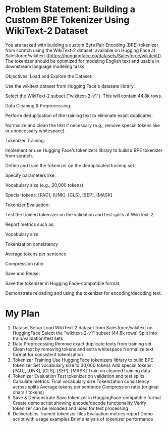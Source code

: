 # Problem Statement: Building a Custom BPE Tokenizer Using WikiText-2 Dataset

You are tasked with building a custom Byte Pair Encoding (BPE) tokenizer from scratch using the WikiText-2 dataset, available on Hugging Face at Salesforce/wikitext ([https://huggingface.co/datasets/Salesforce/wikitext]). The tokenizer should be optimized for modeling English text and usable in downstream language modeling tasks.

Objectives:
Load and Explore the Dataset:


Use the wikitext dataset from Hugging Face's datasets library.


Select the WikiText-2 subset ("wikitext-2-v1"). This will contain 44.8k rows.


Data Cleaning & Preprocessing:


Perform deduplication of the training text to eliminate exact duplicates.


Normalize and clean the text if necessary (e.g., remove special tokens like <unk> or unnecessary whitespace).


Tokenizer Training:


Implement or use Hugging Face’s tokenizers library to build a BPE tokenizer from scratch.


Define and train the tokenizer on the deduplicated training set.


Specify parameters like:


Vocabulary size (e.g., 30,000 tokens)


Special tokens: [PAD], [UNK], [CLS], [SEP], [MASK]


Tokenizer Evaluation:


Test the trained tokenizer on the validation and test splits of WikiText-2.


Report metrics such as:


Vocabulary size


Tokenization consistency


Average tokens per sentence


Compression ratio


Save and Reuse:


Save the tokenizer in Hugging Face-compatible format.


Demonstrate reloading and using the tokenizer for encoding/decoding text.




# My Plan

1. Dataset Setup
Load WikiText-2 dataset from Salesforce/wikitext on HuggingFace
Select the "wikitext-2-v1" subset (44.8k rows)
Split into train/validation/test sets
2. Data Preprocessing
Remove exact duplicate texts from training set
Clean text by removing <unk> tokens and extra whitespace
Normalize text format for consistent tokenization
3. Tokenizer Training
Use HuggingFace tokenizers library to build BPE tokenizer
Set vocabulary size to 30,000 tokens
Add special tokens: [PAD], [UNK], [CLS], [SEP], [MASK]
Train on cleaned training data
4. Tokenizer Evaluation
Test tokenizer on validation and test splits
Calculate metrics:
Final vocabulary size
Tokenization consistency across splits
Average tokens per sentence
Compression ratio (original chars / tokens)
5. Save & Demonstrate
Save tokenizer in HuggingFace-compatible format
Create demo script showing encode/decode functionality
Verify tokenizer can be reloaded and used for text processing
6. Deliverables
Trained tokenizer files
Evaluation metrics report
Demo script with usage examples
Brief analysis of tokenizer performance